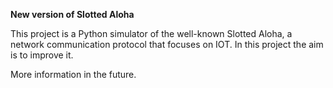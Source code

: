 **New version of Slotted Aloha**

This project is a Python simulator of the well-known Slotted Aloha, a network communication protocol that focuses on IOT. In this project the aim is to improve it.

More information in the future.
